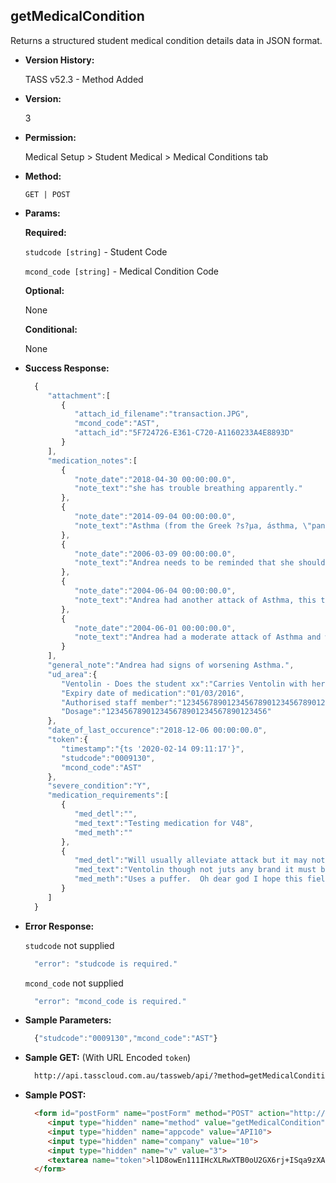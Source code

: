 **getMedicalCondition**
----
  Returns a structured student medical condition details data in JSON format.
  
* **Version History:**

  TASS v52.3 - Method Added

* **Version:**

  3

* **Permission:**

  Medical Setup > Student Medical > Medical Conditions tab

* **Method:**

  `GET | POST`
  
*  **Params:**

   **Required:**
 
   `studcode [string]` - Student Code

   `mcond_code [string]` - Medical Condition Code

   **Optional:**

   None

   **Conditional:**

   None

* **Success Response:**

    ```javascript
      { 
         "attachment":[ 
            { 
               "attach_id_filename":"transaction.JPG",
               "mcond_code":"AST",
               "attach_id":"5F724726-E361-C720-A1160233A4E8893D"
            }
         ],
         "medication_notes":[ 
            { 
               "note_date":"2018-04-30 00:00:00.0",
               "note_text":"she has trouble breathing apparently."
            },
            { 
               "note_date":"2014-09-04 00:00:00.0",
               "note_text":"Asthma (from the Greek ?s?µa, ásthma, \"panting\") is a common chronic inflammatory disease of the airways characterized by variable and recurring symptoms..."
            },
            { 
               "note_date":"2006-03-09 00:00:00.0",
               "note_text":"Andrea needs to be reminded that she should use ventolin before an attack becomes serious."
            },
            { 
               "note_date":"2004-06-04 00:00:00.0",
               "note_text":"Andrea had another attack of Asthma, this time more serious. It was advised by her GP that she be taken straight to hospital.  Telephoned her father at work and rushed her straight to Wesley Hospital."
            },
            { 
               "note_date":"2004-06-01 00:00:00.0",
               "note_text":"Andrea had a moderate attack of Asthma and was immediately administered Ventolin by the School Nurse."
            }
         ],
         "general_note":"Andrea had signs of worsening Asthma.",
         "ud_area":{ 
            "Ventolin - Does the student xx":"Carries Ventolin with her at all times when she remembers xx",
            "Expiry date of medication":"01/03/2016",
            "Authorised staff member":"123456789012345678901234567890123456789012345678901234567890",
            "Dosage":"123456789012345678901234567890123456"
         },
         "date_of_last_occurence":"2018-12-06 00:00:00.0",
         "token":{ 
            "timestamp":"{ts '2020-02-14 09:11:17'}",
            "studcode":"0009130",
            "mcond_code":"AST"
         },
         "severe_condition":"Y",
         "medication_requirements":[ 
            { 
               "med_detl":"",
               "med_text":"Testing medication for V48",
               "med_meth":""
            },
            { 
               "med_detl":"Will usually alleviate attack but it may not.  She might still be wheezing and carrying on like a broken kettle. xxxxxxxxxxxxxxxx xxxxxxxxxxxxxx xxxxxxxxxxxxxxxxx xxxxxxxxxxxxxxxxxx xxxxxxxxxx xxxxend",
               "med_text":"Ventolin though not juts any brand it must be the GlaxoSmithKline band.  Nothing else is acceptable because the parents work for GlaxoSmithKline.  How long is this field anyway.  Ridiculously long xxx",
               "med_meth":"Uses a puffer.  Oh dear god I hope this field is not as long as the one above.  I am running out of things to say about medication.  Why would you have a field this long accessed through a small xxend"
            }
         ]
      }
    ```
 
* **Error Response:**

    `studcode` not supplied
    ```javascript
      "error": "studcode is required."
    ```

    `mcond_code` not supplied
    ```javascript
      "error": "mcond_code is required."
    ```

* **Sample Parameters:**

  ```javascript
    {"studcode":"0009130","mcond_code":"AST"}
  ```

* **Sample GET:** (With URL Encoded `token`)

  ```HTML
    http://api.tasscloud.com.au/tassweb/api/?method=getMedicalCondition&appcode=API10&company=10&v=3&token=l1D8owEn111IHcXLRwXTB0oU2GX6rj%2BISqa9zXA8We3J3mwgjW5pdUvFK3%2FIZ4mJ4bMyfKTmEoup%2B3tTE9GeLQ%3D%3D
  ```
  
* **Sample POST:**

  ```HTML
    <form id="postForm" name="postForm" method="POST" action="http://api.tasscloud.com.au/tassweb/api/">
       <input type="hidden" name="method" value="getMedicalCondition">
       <input type="hidden" name="appcode" value="API10">
       <input type="hidden" name="company" value="10">
       <input type="hidden" name="v" value="3">
       <textarea name="token">l1D8owEn111IHcXLRwXTB0oU2GX6rj+ISqa9zXA8We3J3mwgjW5pdUvFK3/IZ4mJ4bMyfKTmEoup+3tTE9GeLQ==</textarea>
    </form>
  ```